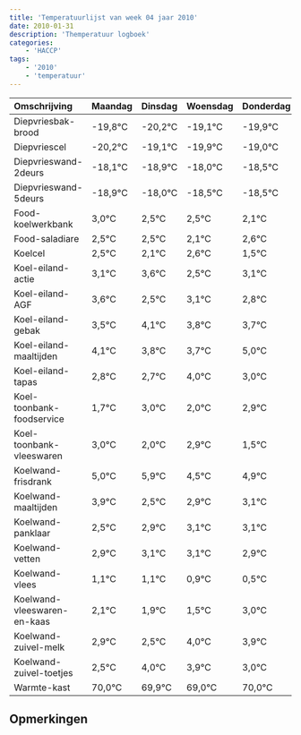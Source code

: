```yaml
---
title: 'Temperatuurlijst van week 04 jaar 2010'
date: 2010-01-31
description: 'Themperatuur logboek'
categories:
    - 'HACCP'
tags:
    - '2010'
    - 'temperatuur'
---
```

|Omschrijving|Maandag|Dinsdag|Woensdag|Donderdag|Vrijdag|Zaterdag|Zondag|
|:---|:---|:---|:---|:---|:---|:---|:---|
|Diepvriesbak-brood|-19,8°C|-20,2°C|-19,1°C|-19,9°C|-19,0°C|-19,5°C|-19,5°C|
|Diepvriescel|-20,2°C|-19,1°C|-19,9°C|-19,0°C|-19,5°C|-19,5°C|-19,9°C|
|Diepvrieswand-2deurs|-18,1°C|-18,9°C|-18,0°C|-18,5°C|-18,5°C|-18,9°C|-18,4°C|
|Diepvrieswand-5deurs|-18,9°C|-18,0°C|-18,5°C|-18,5°C|-18,9°C|-18,4°C|-19,5°C|
|Food-koelwerkbank|3,0°C|2,5°C|2,5°C|2,1°C|2,6°C|1,5°C|2,1°C|
|Food-saladiare|2,5°C|2,5°C|2,1°C|2,6°C|1,5°C|2,1°C|1,8°C|
|Koelcel|2,5°C|2,1°C|2,6°C|1,5°C|2,1°C|1,8°C|1,7°C|
|Koel-eiland-actie|3,1°C|3,6°C|2,5°C|3,1°C|2,8°C|2,7°C|4,0°C|
|Koel-eiland-AGF|3,6°C|2,5°C|3,1°C|2,8°C|2,7°C|4,0°C|3,0°C|
|Koel-eiland-gebak|3,5°C|4,1°C|3,8°C|3,7°C|5,0°C|4,0°C|4,9°C|
|Koel-eiland-maaltijden|4,1°C|3,8°C|3,7°C|5,0°C|4,0°C|4,9°C|3,5°C|
|Koel-eiland-tapas|2,8°C|2,7°C|4,0°C|3,0°C|3,9°C|2,5°C|2,9°C|
|Koel-toonbank-foodservice|1,7°C|3,0°C|2,0°C|2,9°C|1,5°C|1,9°C|2,1°C|
|Koel-toonbank-vleeswaren|3,0°C|2,0°C|2,9°C|1,5°C|1,9°C|2,1°C|2,1°C|
|Koelwand-frisdrank|5,0°C|5,9°C|4,5°C|4,9°C|5,1°C|5,1°C|4,9°C|
|Koelwand-maaltijden|3,9°C|2,5°C|2,9°C|3,1°C|3,1°C|2,9°C|2,5°C|
|Koelwand-panklaar|2,5°C|2,9°C|3,1°C|3,1°C|2,9°C|2,5°C|4,0°C|
|Koelwand-vetten|2,9°C|3,1°C|3,1°C|2,9°C|2,5°C|4,0°C|3,9°C|
|Koelwand-vlees|1,1°C|1,1°C|0,9°C|0,5°C|2,0°C|1,9°C|1,0°C|
|Koelwand-vleeswaren-en-kaas|2,1°C|1,9°C|1,5°C|3,0°C|2,9°C|2,0°C|3,0°C|
|Koelwand-zuivel-melk|2,9°C|2,5°C|4,0°C|3,9°C|3,0°C|4,0°C|2,7°C|
|Koelwand-zuivel-toetjes|2,5°C|4,0°C|3,9°C|3,0°C|4,0°C|2,7°C|3,3°C|
|Warmte-kast|70,0°C|69,9°C|69,0°C|70,0°C|68,7°C|69,3°C|68,8°C|

## Opmerkingen


